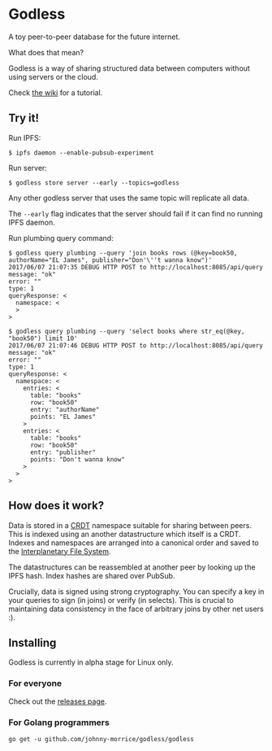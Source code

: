 # Godless

A toy peer-to-peer database for the future internet.

What does that mean?

Godless is a way of sharing structured data between computers without using servers or the cloud.

Check [the wiki](https://github.com/johnny-morrice/godless/wiki) for a tutorial.

## Try it!

Run IPFS:

```
$ ipfs daemon --enable-pubsub-experiment
```

Run server:

```
$ godless store server --early --topics=godless
```

Any other godless server that uses the same topic will replicate all data.

The `--early` flag indicates that the server should fail if it can find no running IPFS daemon.

Run plumbing query command:

```
$ godless query plumbing --query 'join books rows (@key=book50, authorName="EL James", publisher="Don'\''t wanna know")'
2017/06/07 21:07:35 DEBUG HTTP POST to http://localhost:8085/api/query
message: "ok"
error: ""
type: 1
queryResponse: <
  namespace: <
  >
>

$ godless query plumbing --query 'select books where str_eq(@key, "book50") limit 10'     
2017/06/07 21:07:46 DEBUG HTTP POST to http://localhost:8085/api/query
message: "ok"
error: ""
type: 1
queryResponse: <
  namespace: <
    entries: <
      table: "books"
      row: "book50"
      entry: "authorName"
      points: "EL James"
    >
    entries: <
      table: "books"
      row: "book50"
      entry: "publisher"
      points: "Don't wanna know"
    >
  >
>
```

## How does it work?

Data is stored in a [CRDT](https://en.wikipedia.org/wiki/Conflict-free_replicated_data_type) namespace suitable for sharing between peers.  This is indexed using an another datastructure which itself is a CRDT.  Indexes and namespaces are arranged into a canonical order and saved to the [Interplanetary File System](http://ipfs.io/).  

The datastructures can be reassembled at another peer by looking up the IPFS hash.  Index hashes are shared over PubSub.

Crucially, data is signed using strong cryptography.  You can specify a key in your queries to sign (in joins) or verify (in selects).  This is crucial to maintaining data consistency in the face of arbitrary joins by other net users :).

## Installing

Godless is currently in alpha stage for Linux only.

### For everyone

Check out the [releases page](https://github.com/johnny-morrice/godless/releases).

### For Golang programmers

```
go get -u github.com/johnny-morrice/godless/godless
```
